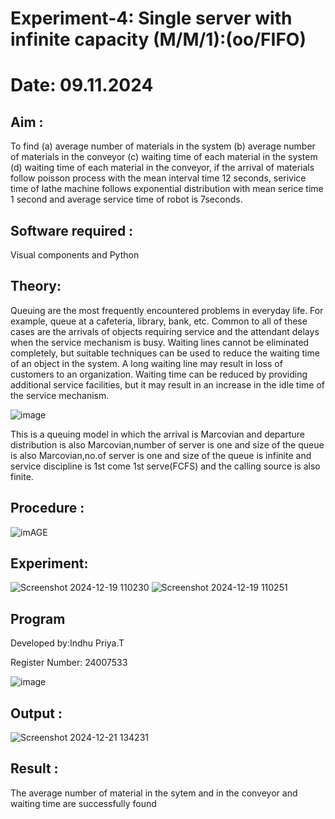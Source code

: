 # Experiment-4: Single server with infinite capacity (M/M/1):(oo/FIFO)
# Date: 09.11.2024
## Aim :
To find (a) average number of materials in the system (b) average number of materials in the conveyor (c) waiting time of each material in the system (d) waiting time of each material in the conveyor, if the arrival  of materials follow poisson process with the mean interval time 12 seconds, serivice time of lathe machine follows exponential distribution with mean serice time 1 second and average service time of robot is 7seconds.

## Software required :
Visual components and Python

## Theory:
Queuing are the most frequently encountered problems in everyday life. For example, queue at a cafeteria, library, bank, etc. Common to all of these cases are the arrivals of objects requiring service and the attendant delays when the service mechanism is busy. Waiting lines cannot be eliminated completely, but suitable techniques can be used to reduce the waiting time of an object in the system. A long waiting line may result in loss of customers to an organization. Waiting time can be reduced by providing additional service facilities, but it may result in an increase in the idle time of the service mechanism.

![image](1.png)

This is a queuing model in which the arrival is Marcovian and departure distribution is also Marcovian,number of server is one and size of the queue is also Marcovian,no.of server is one and size of the queue is infinite and service discipline is 1st come 1st serve(FCFS) and the calling source is also finite.

## Procedure :

![imAGE](2.png)



## Experiment:
![Screenshot 2024-12-19 110230](https://github.com/user-attachments/assets/f9827d8a-295d-4c7e-adbc-b601bea08d6e)
![Screenshot 2024-12-19 110251](https://github.com/user-attachments/assets/e6cfbea6-883c-4422-a906-8480fc468b8a)






 
## Program
Developed by:Indhu Priya.T

Register Number: 24007533 

![image](https://github.com/ramjan1729/Single-server-infinite-capacity---Markov-Model/assets/103921593/5f1fd58d-5929-4c51-89ea-4cef009e5bad)

## Output :
![Screenshot 2024-12-21 134231](https://github.com/user-attachments/assets/42787b4c-c4f5-4987-8dcb-397410e14c04)



## Result :
The average number of material in the sytem and in the conveyor and waiting time are successfully found


